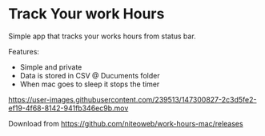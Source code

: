 # Track Your work Hours

Simple app that tracks your works hours from status bar.

Features:

- Simple and private
- Data is stored in CSV @ Ducuments folder
- When mac goes to sleep it stops the timer


https://user-images.githubusercontent.com/239513/147300827-2c3d5fe2-ef19-4f68-8142-941fb346ec9b.mov

Download from https://github.com/niteoweb/work-hours-mac/releases 

